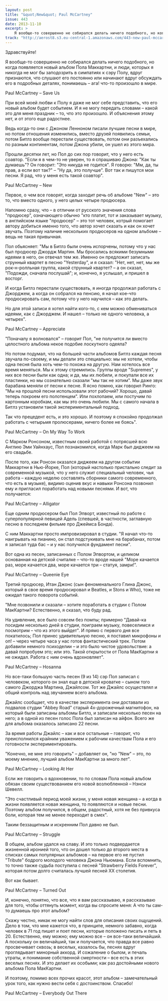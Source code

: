 ```yaml
---
layout: post
title: "&quot;New&quot; Paul McCartney"
issue: 443
date: 2013-11-10
excerpt: >
    Я вообще-то совершенно не собирался делать ничего подобного, но когда появляется новый альбом Пола Маккартни, и люди, которых я никогда не мог бы заподозрить в симпатиях к сэру Полу, вдруг признаются, что слушают его постоянно или начинают вдруг обсуждать его в подробных деталях, понимаешь – ага! что-то произошло в мире.
track: "http://aerost8.s3.eu-central-1.amazonaws.com/443-new-paul-mccartney.mp3"
---
```


Здравствуйте!

Я вообще-то совершенно не собирался делать ничего подобного, но когда появляется новый альбом Пола Маккартни, и люди, которых я никогда не мог бы заподозрить в симпатиях к сэру Полу, вдруг признаются, что слушают его постоянно или начинают вдруг обсуждать его в подробных деталях, понимаешь – ага! что-то произошло в мире.

Paul McCartney – Save Us

При всей моей любви к Полу я даже не мог себе представить, что его новый альбом будет событием. И я не могу передать словами – какой это для меня праздник – то, что это произошло. И объяснения этому нет, и от этого еще радостнее.

Ведь когда-то они с Джоном Ленноном писали лучшие песни в мире, но потом отношения изменились, вместо друзей появились семьи, потом Битлз вообще перестали существовать, потом они разъехались по разным континентам, потом Джона убили, он ушел из этого мира.

Прошли десятки лет, но Пол до сих пор говорит, что у него есть соавтор. "Если я в чем-то не уверен, то я спрашиваю Джона: "Как ты думаешь"? Он говорит: "Это никуда не годится". Я говорю: "Мм, да, ты прав, а если вот так?" – "Ну да, это получше". Вот так и пишутся мои песни. Я рад, что у меня есть такой соавтор".

Paul McCartney – New

Первое, о чем все говорят, когда заходит речь об альбоме "New" – это то, что вместо одного, у него целых четыре продюсера.

Напомню сразу, что – в отличии от русского значения слова "продюсер", означающего обычно "кто платит, тот и заказывает музыку, в английском языке "продюсер" – это тот человек, котрый помогает автору добиться именно того, что автор хочет сказать и как он хочет звучать. Поэтому наличие нескольких продюсеров на одном альбоме – вещь не такая привычная.

Пол обьясняет: "Мы в Битлз были очень испорчены, потому что у нас был продюсер Джордж Мартин. Мы бросались всякими безумными идеями в него, он отвечал тем же. Именно он предложит записать струнный квартет в песню "Yesterday", и я сказал: "Нет, нет, нет, мы же рок-н-ролльная группа, какой струнный квартет? – а он сказал, "Подожди, сначала послушай"; и, конечно, я услышал, и пришел в восторг.

И когда Битлз перестали существовать, я иногда продолжал работать с Джорджем, а когда он собрался на пенсию, я начал кое-что продюсировать сам, потому что у него научился – как это делать.

Но для этой записи я хотел найти кого-то, с кем можно обмениваться идеями, как с Джорджем. И нашел – только не одного человека, а четырех".

Paul McCartney – Appreciate

"Поначалу я волновался" – говорит Пол, "не получится ли вместо целостного альбома некое подобие лоскутного одеяла?

Но потом подумал, что на большей части альбомов Битлз каждая песня звучала по-своему, и мы делали это специально: мы не хотели, чтобы одна песня была хоть чем-то похожа на другую. Нам хотелось все время меняться. Мы к этому стремились. Группы вроде "Supremes", у них все песни были как одна; и да, мы их любили, и покупали все их пластинки, но мы сознательно сказали "мы так не хотим". Мы даже звук барабана меняли от песни к песне. Я ясно помню, как говорил Ринго: "Мы на прошлой песни использовали этот рабочий? Хорошо, давай теперь покроем его полотенцем". Или похлопаем, или постучим по картонным коробкам, как мы это очень любили. Мы с самого начала в Битлз установили такой экспериментальный подход.

Так что прецедент есть, и это хорошо. И поэтому я спокойно продолжал работать с четырьмя пролюсерами, ничего более не боясь".

Paul McCartney – On My Way To Work

С Марком Ронсоном, известным своей работой с потрясшей всю Англию Эми Уайнхаус, Пол познакомился, когда Марк был диджеем на его свадьбе.

После того, как Ронсон оказался диджеем на другом событии Маккартни в Нью-Йорке, Пол (который настолько пристально следит за современной музыкой, что у него служит специальный человек, чья работа – каждую неделю составлять сборники самого современного, что есть в музыке), видимо оценив вкус и навыки Ронсона позвонил ему и пригласил поработать над новыми песнями. И вот, что получается:

Paul McCartney – Alligator

Еще одним продюсером был Пол Эпворт, известный по работе с суперпопулярной певицей Адель (спевшей, в частности, заглавную песню в последнем фильме про Джеймса Бонда).

С ним Маккартни просто импровизировал в студии. "Я начал что-то наигрывать на пианино, он стал подстукивать мне на барабанах, потом я записал туда бас – и у нас получился фундамент песни".

Вот одна из песен, записанных с Полом Эпвортом, и целиком основанная на детской считалке – что-то вроде нашей "Море качается раз, море качается два, море качается три – статуя, замри!".

Paul McCartney – Queenie Eye

Третий продюсер, Итан Джонс (сын феноменального Глина Джонс, который в свое время продюсировал и Beatles, и Stons и Who), тоже не ожидал такого поворота событий.

"Мне позвонили и сказали – хотите поработать в студии с Полом МакКартни? Естественно, я сказал, что буду рад.

На удивление, все было совсем без помпы; примерно "Давай-ка посидим несколько дней в студии, поиграем музыку, повеселимся и посмотрим – что из этого выйдет". И прямо с первого дня все покатилось; Пол принес удивительную песню, я поставил микрофоны и оп! – через четыре часа у нас готов фантастический трек. Потом добавили немного психоделии – и это было чистое удовольствие: а давай попробуем это; или это. Такой открытости от Пола МакКартни я не ожидал. Работа с ним очень вдохновляет".

Paul McCartney – Hosanna

Но все-таки большую часть песен (9 из 14) сэр Пол записал с человеком, которого он знал еще в детской кроватке – сыном того самого Джорджа Мартина, Джайлсом. Тот же Джайлс осуществлял и общий контроль над звучанием всего альбома.

Джайлс сообщает, что в качестве эксперимента они доставали из подвалов студии "Abbey Road" старый 4х-дорожечный магнитофон, на который были записаны альбомы Битлз, и записали несколько песен на него; а в одной из песен голос Пола был записан на айфон. Всего же для альбома оказалось записано 22 песни.

За время работы Джайлс – как и все остальные – говорит, что преисполнился крайним уважением к рабочим качествам Пола и его готовности экспериментировать.

"Конечно, не мне это говорить" – добавляет он, "но "New" – это, по моему мнению, лучший альбом МакКартни за много лет".

Paul McCartney – Looking At Her

Если же говорить о вдохновении, то по словам Пола новый альбом обязан своим существованием его новой возлюбленной – Нэнси Шевелл.

"Это счастливый период моей жизни, у меня новая женщина – а когда в жизни появляется новая женщина, то появляются и новые песни. Поэтому альбом получился, в общем, радостный, хотя не без привкуса боли, которая тем не менее переходит в смех".

Таким беззащитным и искренним Пол давно не был.

Paul McCartney – Struggle

В общем, альбом удался на славу. И это только подвердается жизненной иронией того, что он дошел только до второго места в списках самых популярных альбомов – на первое его не пустил "Tribute" бодрого молодого человека Джона Ньюмана. Если вспомнить, то точно также судьба поступила c песней "Strawberry Fields Forever", которая потом долго считалась лучшей песней XX столетия.

Вот как бывает.

Paul McCartney – Turned Out

И, конечно, понятно, что все, что я вам рассказываю, я рассказываю для того, чтобы оттянуть момент, когда вы спросите меня: А что ты сам-то думаешь про этот альбом?

Скажу честно, никак не могу найти слов для описания своих ощущений. Дело в том, что мне кажется что, в принципе, немного забавно, когда человек в 71 год пишет и поет песни, которые положено писать и петь в 20. Естественно, ему можно; ему можно все – он все-таки величайший. А поскольку он величайший, так и получается, что правда все равно просвечивает сквозь; в веселых, казалось бы, песнях вдруг проглядывает минорный аккорд. И сожаление о былом, и печаль утраты, и понимание собственной смертности – все есть в этих веселых песнях. И это делает их особыми; как раз достойными нового альбома Пола МакКартни.

И поэтому, помимо всех прочих красот, этот альбом – замечательный урок того, как нужно вести себя с достоинством. Спасибо!

Paul McCartney – Everybody Out There
